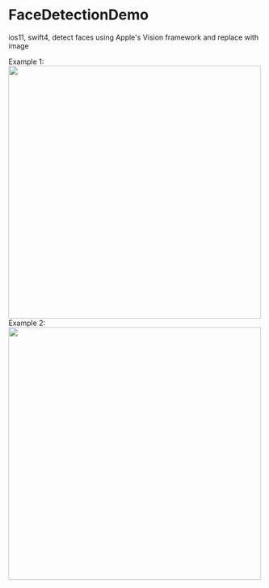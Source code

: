 # FaceDetectionDemo
ios11, swift4, detect faces using Apple's Vision framework and replace with image

Example 1:
<br>
<img height="500" src="https://github.com/jungoo424/FaceDetectionDemo/blob/master/README/IMG_1.PNG"/>
<br>
Example 2:
<br>
<img height="500" src="https://github.com/jungoo424/FaceDetectionDemo/blob/master/README/IMG_2.PNG"/>
